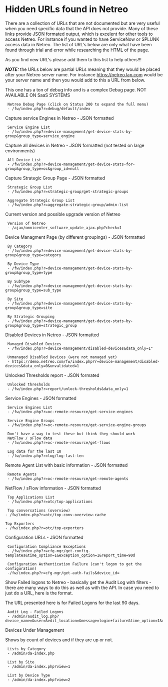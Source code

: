 # Hidden URLs found in Netreo

There are a collection of URLs that are not documented but are very useful when you need specific data that the API does not provide. Many of these links provide JSON formated output, which is excelent for other tools to access Netreo. For instance if you wanted to have ServiceNow or SPLUNK access data in Netreo. The list of URL's below are only what have been found through trial and error while researching the HTML of the page.

As you find new URL's please add them to this list to help others!!!

***NOTE:*** the URLs below are partial URLs meaning that they would be placed after your Netreo server name. For instance https://netreo.lap.com would be your server name and then you would add to this a URL from below. 

This one has a ton of debug info and is a complex Debug page. NOT AVAILABLE ON SaaS SYSTEMS

     Netreo Debug Page (click on Status 200 to expand the full menu)
     - /fw/index.php?r=debug/default/index

Capture service Engines in Netreo - JSON formatted

     Service Engine List
     - /fw/index.php?r=device-management/get-device-stats-by-group&group_type=service_engine

Capture all devices in Netreo - JSON formatted (not tested on large environments)

     All Device List
     - /fw/index.php?r=device-management/get-device-stats-for-group&group_type=oc&group_id=null
     
Capture Strategic Group Page - JSON formatted

     Strategic Group List
     - /fw/index.php?r=strategic-group/get-strategic-groups
     
     Aggregate Strategic Group List
     - /fw/index.php?r=aggregate-strategic-group/admin-list

Current version and possible upgrade version of Netreo

     Version of Netreo
     - /ajax/omnicenter_software_update_ajax.php?check=1

Device Managment Page (by different groupings) - JSON formatted
     
     By Category
     - /fw/index.php?r=device-management/get-device-stats-by-group&group_type=category
     
     By Device Type
     - /fw/index.php?r=device-management/get-device-stats-by-group&group_type=type
     
     By SubType
     - /fw/index.php?r=device-management/get-device-stats-by-group&group_type=sub_type
     
     By Site
     - /fw/index.php?r=device-management/get-device-stats-by-group&group_type=site
     
     By Strategic Grouping
     - /fw/index.php?r=device-management/get-device-stats-by-group&group_type=strategic_group

Disabled Devices in Netreo - JSON formatted

     Managed Disabled Devices
     - /fw/index.php?r=device-management/disabled-devices&data_only=1"
     
     Unmanaged Disabled Devices (were not managed yet)
     - https://demo.netreo.com/fw/index.php?r=device-management/disabled-devices&data_only=0&unvalidated=1
     
Unlocked Thresholds report - JSON formated

     Unlocked thresholds
     - /fw/index.php?r=report/unlock-thresholds&data_only=1

Service Engines - JSON formatted

     Service Engines List
     - /fw/index.php?r=oc-remote-resource/get-service-engines
     
     Service Engine Groups
     - /fw/index.php?r=oc-remote-resource/get-service-engine-groups
     
     Don't have a way to test these but think they should work
     NetFlow / sFlow data
     - /fw/index.php?r=oc-remote-resource/get-flows
     
     Log data for the last 10
     - /fw/index.php?r=log/log-last-ten

Remote Agent List with basic information - JSON formatted

     Remote Agents 
     - /fw/index.php?r=oc-remote-resource/get-remote-agents
     
NetFlow / sFlow information - JSON formatted

     Top Applications List 
     - /fw/index.php?r=otc/top-applications
     
     Top conversations (overview) 
    - /fw/index.php?r=otc/top-conv-overview-cache
    
    Top Exporters 
    - /fw/index.php?r=otc/top-exporters
     

Configuration URLs - JSON formatted 

     Configuration Compliance Exceptions
     - /fw/index.php?r=cfg-mgr/get-config-templates&time_option=1&exception_option=1&report_time=90d
     
     Configuration Authentication Failure (can't logon to get the configuration)
     -/fw/index.php?r=cfg-mgr/get-auth-fails&device_id=

Show Failed logons to Netreo - basically get the Audit Log with filters - there are many ways to do this as well as with the API. In case you need to just do a URL, here is the format. 

The URL presented here is for Failed Logons for the last 90 days. 

     Audit Log - Failed Logons
     - /admin/audit_log.php?device_name=&user=&edit_location=&message=login+failure&time_option=1&report_time=90dy&result_limit=1000&display_option=html&does_not_match=&submit_report=Get+Audit+Log

Devices Under Management  

Shows by count of devices and if they are up or not.

     Lists by Category
     - /admin/da-index.php

     List by Site
     - /admin/da-index.php?view=1

     List by Device Type
     - /admin/da-index.php?view=2
